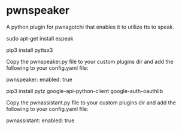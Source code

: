 # pwnspeaker
A python plugin for pwnagotchi that enables it to utilize tts to speak.

sudo apt-get install espeak 

pip3 install pyttsx3

Copy the pwnspeaker.py file to your custom plugins dir and add the following to your config.yaml file:

pwnspeaker:
    enabled: true

pip3 install pytz google-api-python-client google-auth-oauthlib

Copy the pwnassistant.py file to your custom plugins dir and add the following to your config.yaml file:

pwnassistant:
    enabled: true
